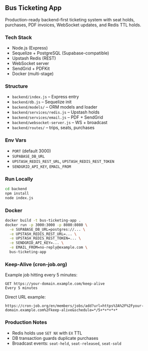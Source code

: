 ## Bus Ticketing App

Production-ready backend-first ticketing system with seat holds, purchases, PDF invoices, WebSocket updates, and Redis TTL holds.

### Tech Stack
- Node.js (Express)
- Sequelize + PostgreSQL (Supabase-compatible)
- Upstash Redis (REST)
- WebSocket server
- SendGrid + PDFKit
- Docker (multi-stage)

### Structure
- `backend/index.js` – Express entry
- `backend/db.js` – Sequelize init
- `backend/models/` – ORM models and loader
- `backend/services/redis.js` – Upstash holds
- `backend/services/email.js` – PDF + SendGrid
- `backend/websocket-server.js` – WS + broadcast
- `backend/routes/` – trips, seats, purchases

### Env Vars
- `PORT` (default 3000)
- `SUPABASE_DB_URL`
- `UPSTASH_REDIS_REST_URL`, `UPSTASH_REDIS_REST_TOKEN`
- `SENDGRID_API_KEY`, `EMAIL_FROM`

### Run Locally
```bash
cd backend
npm install
node index.js
```

### Docker
```bash
docker build -t bus-ticketing-app .
docker run -p 3000:3000 -p 8080:8080 \
  -e SUPABASE_DB_URL=postgres://... \
  -e UPSTASH_REDIS_REST_URL=... \
  -e UPSTASH_REDIS_REST_TOKEN=... \
  -e SENDGRID_API_KEY=... \
  -e EMAIL_FROM=no-reply@example.com \
  bus-ticketing-app
```

### Keep-Alive (cron-job.org)
Example job hitting every 5 minutes:
```
GET https://your-domain.example.com/keep-alive
Every 5 minutes
```
Direct URL example:
```
https://cron-job.org/en/members/jobs/add?url=https%3A%2F%2Fyour-domain.example.com%2Fkeep-alive&schedule=*/5+*+*+*+*
```

### Production Notes
- Redis holds use `SET NX` with `EX` TTL
- DB transaction guards duplicate purchases
- Broadcast events: `seat-held`, `seat-released`, `seat-sold`


